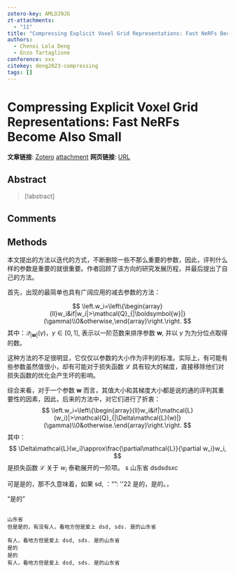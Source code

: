 ```yaml
---
zotero-key: AMLDJ9JG
zt-attachments:
  - "11"
title: "Compressing Explicit Voxel Grid Representations: Fast NeRFs Become Also Small"
authors:
  - Chenxi Lola Deng
  - Enzo Tartaglione
conference: xxx
citekey: deng2023-compressing
tags: []
---
```

# Compressing Explicit Voxel Grid Representations: Fast NeRFs Become Also Small

**文章链接**: [Zotero](zotero://select/library/items/AMLDJ9JG) [attachment](<file:///home/ilot/Zotero/storage/Y8M3WHZP/Deng%20%E5%92%8C%20Tartaglione%20-%202023%20-%20Compressing%20Explicit%20Voxel%20Grid%20Representations%20F.pdf>)
**网页链接**: [URL](https://openaccess.thecvf.com/content/WACV2023/html/Deng_Compressing_Explicit_Voxel_Grid_Representations_Fast_NeRFs_Become_Also_Small_WACV_2023_paper.html)
## Abstract

>[!abstract]
>

## Comments



## Methods

本文提出的方法以迭代的方式，不断删除一些不那么重要的参数，因此，评判什么样的参数是重要的就很重要。作者回顾了该方向的研究发展历程，并最后提出了自己的方法。

首先，出现的最简单也具有广阔应用的减去参数的方法：

$$
\left.w_i=\left\{\begin{array}{ll}w_i&if|w_i|>\mathcal{Q}_{|\boldsymbol{w}|}(\gamma)\\0&otherwise,\end{array}\right.\right.
$$
其中：$\mathcal{Q}_{|\boldsymbol{w}|}(\gamma)$，$\gamma  \in [0,1]$,  表示以一阶范数来排序参数 $\boldsymbol{w}$, 并以 $\gamma$ 为为分位点取得的数。

这种方法的不足很明显，它仅仅以参数的大小作为评判的标准。实际上，有可能有些参数虽然值很小，却有可能对于损失函数 $\mathcal{L}$ 具有较大的梯度，直接移除他们对损失函数的优化会产生坏的影响。

综合来看，对于一个参数 $\boldsymbol{w}$ 而言，其值大小和其梯度大小都是说的通的评判其重要性的因素，因此，后来的方法中，对它们进行了折衷：
$$
\left.w_i=\left\{\begin{array}{ll}w_i&if|\mathcal{L}(w_i)|>\mathcal{Q}_{|\Delta\mathcal{L}(w)|}(\gamma)\\0&otherwise.\end{array}\right.\right.
$$
其中：
$$
\Delta\mathcal{L}(w_i)\approx\frac{\partial\mathcal{L}}{\partial w_i}w_i,
$$
是损失函数 $\mathcal{L}$ 关于 $w_i$ 泰勒展开的一阶项。
s 山东省 dsdsdsxc

可是是的，那不久意味着，如果 sd, ：“”: ''22 是的，是的。，

“是的”
```

山东省
但是是的，有没有人，看地方但是爱上 dsd, sds. 是的山东省

有人，看地方但是爱上 dsd, sds. 是的山东省
是的
是的
有人，看地方但是爱上 dsd, sds. 是的山东省
